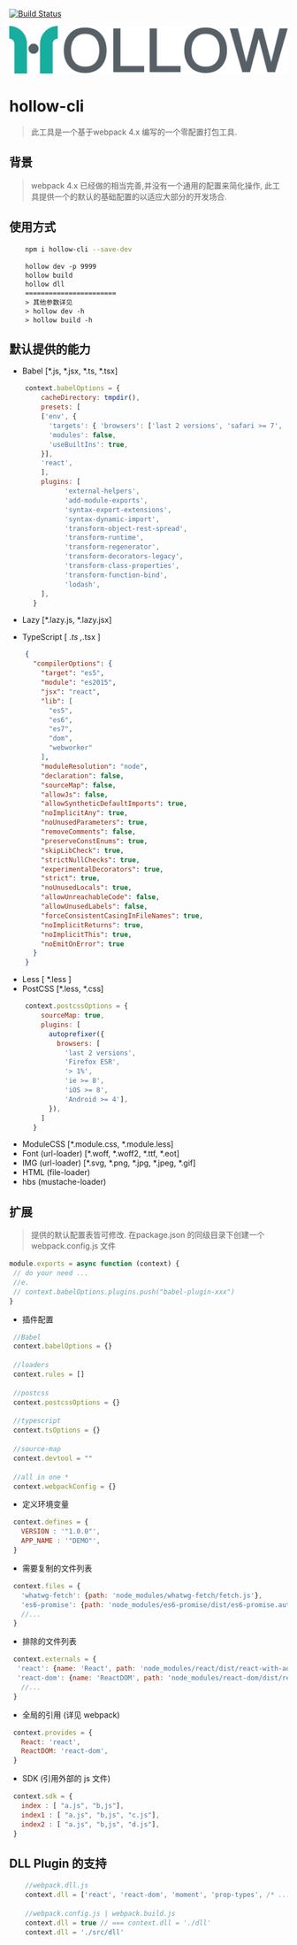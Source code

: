 [![Build Status](https://www.travis-ci.org/nanyuantingfeng/hollow-cli.svg?branch=master)](https://www.travis-ci.org/nanyuantingfeng/hollow-cli)

![](./assets/hollow.svg)


# hollow-cli 
>此工具是一个基于webpack 4.x 编写的一个零配置打包工具.

## 背景 
>webpack 4.x 已经做的相当完善,并没有一个通用的配置来简化操作,
>此工具提供一个的默认的基础配置的以适应大部分的开发场合.


## 使用方式
```bash
    npm i hollow-cli --save-dev 
```
```CLI
    hollow dev -p 9999 
    hollow build  
    hollow dll  
    =======================
    > 其他参数详见 
    > hollow dev -h 
    > hollow build -h
```
    
 
## 默认提供的能力
    
* Babel [*.js, *.jsx, *.ts, *.tsx]
```javascript
    context.babelOptions = {
        cacheDirectory: tmpdir(),
        presets: [
        ['env', {
          'targets': { 'browsers': ['last 2 versions', 'safari >= 7', 'ie >= 10'] },
          'modules': false,
          'useBuiltIns': true,
        }],
        'react',
        ],
        plugins: [
              'external-helpers',
              'add-module-exports',
              'syntax-export-extensions',
              'syntax-dynamic-import',
              'transform-object-rest-spread',
              'transform-runtime',
              'transform-regenerator',
              'transform-decorators-legacy',
              'transform-class-properties',
              'transform-function-bind',
              'lodash',
        ],
      }
```
* Lazy [*.lazy.js, *.lazy.jsx]

* TypeScript [ *.ts ,*.tsx ]
```json
    {
      "compilerOptions": {
        "target": "es5",
        "module": "es2015",
        "jsx": "react",
        "lib": [
          "es5",
          "es6",
          "es7",
          "dom",
          "webworker"
        ],
        "moduleResolution": "node",
        "declaration": false,
        "sourceMap": false,
        "allowJs": false,
        "allowSyntheticDefaultImports": true,
        "noImplicitAny": true,
        "noUnusedParameters": true,
        "removeComments": false,
        "preserveConstEnums": true,
        "skipLibCheck": true,
        "strictNullChecks": true,
        "experimentalDecorators": true,
        "strict": true,
        "noUnusedLocals": true,
        "allowUnreachableCode": false,
        "allowUnusedLabels": false,
        "forceConsistentCasingInFileNames": true,
        "noImplicitReturns": true,
        "noImplicitThis": true,
        "noEmitOnError": true
      }
    }

```

* Less  [ *.less ]
* PostCSS  [*.less, *.css]
```javascript
    context.postcssOptions = {
        sourceMap: true,
        plugins: [
          autoprefixer({
            browsers: [
              'last 2 versions',
              'Firefox ESR',
              '> 1%',
              'ie >= 8',
              'iOS >= 8',
              'Android >= 4'],
          }),
        ]
      }
```
* ModuleCSS [*.module.css, *.module.less]
* Font (url-loader) [*.woff, *.woff2, *.ttf, *.eot]
* IMG (url-loader) [*.svg, *.png, *.jpg, *.jpeg, *.gif] 
* HTML (file-loader)
* hbs (mustache-loader)
    
## 扩展
> 提供的默认配置表皆可修改.
> 在package.json 的同级目录下创建一个 webpack.config.js 文件

```javascript
module.exports = async function (context) {
 // do your need ... 
 //e. 
 // context.babelOptions.plugins.push("babel-plugin-xxx")
}
```

* 插件配置
```javascript
 //Babel
 context.babelOptions = {}
 
 //loaders
 context.rules = []
 
 //postcss
 context.postcssOptions = {}
 
 //typescript
 context.tsOptions = {}
 
 //source-map
 context.devtool = ""

 //all in one *
 context.webpackConfig = {}
```

* 定义环境变量
```javascript
 context.defines = {
   VERSION : '"1.0.0"',
   APP_NAME : '"DEMO"',
 }
```


* 需要复制的文件列表
```javascript
 context.files = {
   'whatwg-fetch': {path: 'node_modules/whatwg-fetch/fetch.js'},
   'es6-promise': {path: 'node_modules/es6-promise/dist/es6-promise.auto.min.js'},
   //...
 }  
```

* 排除的文件列表
```javascript
 context.externals = {
  'react': {name: 'React', path: 'node_modules/react/dist/react-with-addons.js'},
  'react-dom': {name: 'ReactDOM', path: 'node_modules/react-dom/dist/react-dom.js'},
   //...
 }
```

* 全局的引用 (详见 webpack)
```javascript
 context.provides = {
   React: 'react',
   ReactDOM: 'react-dom',
 }
```

* SDK (引用外部的 js 文件)
```javascript
 context.sdk = {
   index : [ "a.js", "b,js"],
   index1 : [ "a.js", "b,js", "c.js"],
   index2 : [ "a.js", "b,js", "d.js"],
 }
```
 

## DLL Plugin 的支持

```javascript
    //webpack.dll.js
    context.dll = ['react', 'react-dom', 'moment', 'prop-types', /* ... */]
    
    //webpack.config.js | webpack.build.js
    context.dll = true // === context.dll = './dll'
    context.dll = './src/dll'
```
